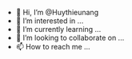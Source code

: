 - 👋 Hi, I’m @Huythieunang
- 👀 I’m interested in ...
- 🌱 I’m currently learning ...
- 💞️ I’m looking to collaborate on ...
- 📫 How to reach me ...

<!---
Huythieunang/Huythieunang is a ✨ special ✨ repository because its `README.md` (this file) appears on your GitHub profile.
You can click the Preview link to take a look at your changes.
--->
